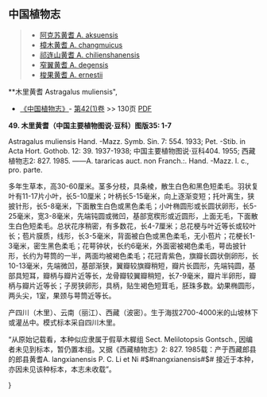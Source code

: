 

## 中国植物志

> * [阿克苏黄耆  A.  aksuensis](Astragalus-aksuensis-阿克苏黄耆.md)
> * [樟木黄耆  A.  changmuicus](Astragalus-changmuicus-樟木黄耆.md)
> * [祁连山黄耆  A.  chilienshanensis](Astragalus-chilienshanensis-祁连山黄耆.md)
> * [窄翼黄耆  A.  degensis](Astragalus-degensis-窄翼黄耆.md)
> * [梭果黄耆  A.  ernestii](Astragalus-ernestii-梭果黄耆.md)


**木里黄耆 Astragalus muliensis",



* [《中国植物志》](http://www.iplant.cn/frps)- [第42(1)卷](http://www.iplant.cn/frps/vol/42(1)) >> 130页 [PDF](http://www.iplant.cn/frps/pdf/42(1)/130.pdf)


**49. 木里黄耆（中国主要植物图说·豆科）图版35: 1-7**

Astragalus muliensis Hand. -Mazz. Symb. Sin. 7: 554. 1933; Pet. -Stib. in Acta Hort. Gothob. 12: 39. 1937-1938; 中国主要植物图说·豆科404. 1955; 西藏植物志2: 827. 1985. ——A. tararicas auct. non Franch.:. Hand. -Mazz. l. c., pro. parte.

多年生草本，高30-60厘米。茎多分枝，具条棱，散生白色和黑色短柔毛。羽状复叶有11-17片小叶，长5-10厘米；叶柄长5-15毫米，向上逐渐变短；托叶离生，狭披针形，长5-8毫米，下面散生白色或黑色柔毛；小叶椭圆形或长圆状卵形，长5-25毫米，宽3-8毫米，先端钝圆或微凹，基部宽楔形或近圆形，上面无毛，下面散生白色短柔毛。总状花序稍密，有多数花，长4-7厘米；总花梗与叶近等长或较叶长；苞片膜质，线形，长3-5毫米，背面被白色或黑色柔毛，无小苞片；花梗长1-3毫米，密生黑色柔毛；花萼钟状，长约6毫米，外面密被褐色柔毛，萼齿披针形，长约为萼筒的一半，两面均被褐色柔毛；花冠青紫色，旗瓣长圆状倒卵形，长10-13毫米，先端微凹，基部渐狭，翼瓣较旗瓣稍短，瓣片长圆形，先端钝圆，基部具短耳，瓣柄与瓣片近等长，龙骨瓣较翼瓣稍短，长7-9毫米，瓣片半卵形，瓣柄与瓣片近等长；子房狭卵形，具柄，贴生褐色短茸毛，胚珠多数。幼果椭圆形，两头尖，1室，果颈与萼筒近等长。

产四川（木里）、云南（丽江）、西藏（波密）。生于海拔2700-4000米的山坡林下或灌丛中。模式标本采自四川木里。

“从原始记载看，本种似应隶属于假草木樨组 Sect. Melilotopsis Gontsch., 因编者未见到标本，暂仍置本组。又据《西藏植物志》2: 827. 1985载：产于西藏郎县的郎县黄耆A. langxianensis P. C. Li et Ni #$#nangxianensis#$# 接近于本种，亦因未见该种标本，本志未收载”。



}